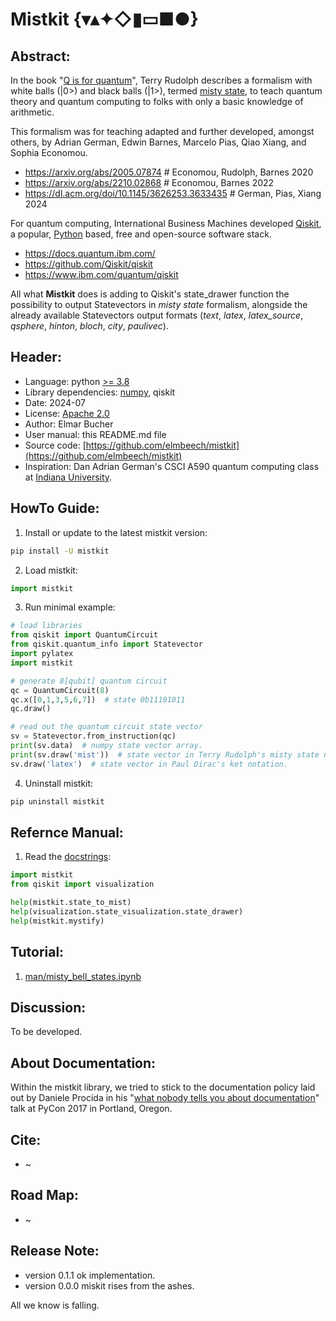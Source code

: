 # Mistkit {&#x25BE;&#x25B4;&#x2726;&#x25C7;&#x25AE;&#x25AD;&#x25A0;&#x25CF;}


## Abstract:

In the book "[Q is for quantum](https://www.qisforquantum.org/)", Terry Rudolph describes a formalism with white balls <span style="white-space: nowrap;">(|0>)</span> and black balls <span style="white-space: nowrap;">(|1>)</span>, termed [misty state](https://youtu.be/vqave0V5qAA), to teach quantum theory and quantum computing to folks with only a basic knowledge of arithmetic.

This formalism was for teaching adapted and further developed, amongst others, by Adrian German, Edwin Barnes, Marcelo Pias, Qiao Xiang, and Sophia Economou.

+ https://arxiv.org/abs/2005.07874  # Economou, Rudolph, Barnes 2020
+ https://arxiv.org/abs/2210.02868  # Economou, Barnes 2022
+ https://dl.acm.org/doi/10.1145/3626253.3633435  # German, Pias, Xiang 2024

For quantum computing, International Business Machines developed [Qiskit](https://en.wikipedia.org/wiki/Qiskit), a popular, [Python](https://en.wikipedia.org/wiki/Python_(programming_language)) based, free and open-source software stack.

+ https://docs.quantum.ibm.com/
+ https://github.com/Qiskit/qiskit
+ https://www.ibm.com/quantum/qiskit

All what **Mistkit** does is adding to Qiskit's state\_drawer function the possibility to output Statevectors in *misty state* formalism, alongside the already available Statevectors output formats (*text*, *latex*, *latex\_source*, *qsphere*, *hinton*, *bloch*, *city*, *paulivec*).


## Header:
+ Language: python [>= 3.8](https://devguide.python.org/versions/)
+ Library dependencies: [numpy](https://en.wikipedia.org/wiki/NumPy), qiskit
+ Date: 2024-07
+ License: [Apache 2.0](https://en.wikipedia.org/wiki/Apache_License)
+ Author: Elmar Bucher
+ User manual: this README.md file
+ Source code: [https://github.com/elmbeech/mistkit](https://github.com/elmbeech/mistkit)
+ Inspiration: Dan Adrian German's CSCI A590 quantum computing class at [Indiana University](https://www.iu.edu/index.html).


## HowTo Guide:

1. Install or update to the latest mistkit version:
```bash
pip install -U mistkit
```

2. Load mistkit:
```python
import mistkit
```

3. Run minimal example:
```python
# load libraries
from qiskit import QuantumCircuit
from qiskit.quantum_info import Statevector
import pylatex
import mistkit

# generate 8[qubit] quantum circuit
qc = QuantumCircuit(8)
qc.x([0,1,3,5,6,7])  # state 0b11101011
qc.draw()

# read out the quantum circuit state vector
sv = Statevector.from_instruction(qc)
print(sv.data)  # numpy state vector array.
print(sv.draw('mist'))  # state vector in Terry Rudolph's misty state notation.
sv.draw('latex')  # state vector in Paul Dirac's ket notation.
```

4. Uninstall mistkit:
```bash
pip uninstall mistkit
```


## Refernce Manual:

1. Read the [docstrings](https://en.wikipedia.org/wiki/Docstring):
```python
import mistkit
from qiskit import visualization

help(mistkit.state_to_mist)
help(visualization.state_visualization.state_drawer)
help(mistkit.mystify)
```


## Tutorial:

1. [man/misty_bell_states.ipynb](https://github.com/elmbeech/mistkit/blob/main/man/misty_bell_states.ipynb)


## Discussion:

To be developed.


## About Documentation:

Within the mistkit library, we tried to stick to the documentation policy laid out by Daniele Procida in his "[what nobody tells you about documentation](https://www.youtube.com/watch?v=azf6yzuJt54)" talk at PyCon 2017 in Portland, Oregon.


## Cite:
+ ~


## Road Map:
+ ~


## Release Note:

+ version 0.1.1 ok implementation.
+ version 0.0.0 miskit rises from the ashes.

All we know is falling.
